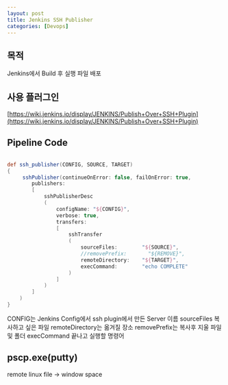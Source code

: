 ```yaml
---
layout: post
title: Jenkins SSH Publisher
categories: [Devops]
---
```


## 목적

Jenkins에서 Build 후 실행 파일 배포

## 사용 플러그인

[https://wiki.jenkins.io/display/JENKINS/Publish+Over+SSH+Plugin](https://wiki.jenkins.io/display/JENKINS/Publish+Over+SSH+Plugin)

## Pipeline Code

```Groovy

def ssh_publisher(CONFIG, SOURCE, TARGET)
{
     sshPublisher(continueOnError: false, failOnError: true,
        publishers:
        [
            sshPublisherDesc
            (
                configName: "${CONFIG}",
                verbose: true,
                transfers:
                [
                    sshTransfer
                    (
                        sourceFiles:        "${SOURCE}",
                        //removePrefix:       "${REMOVE}",
                        remoteDirectory:    "${TARGET}",
                        execCommand:        "echo COMPLETE"
                    )
                ]
            )
        ]
    )
}

```

CONFIG는 Jenkins Config에서 ssh plugin에서 만든 Server 이름
sourceFiles 복사하고 싶은 파일
remoteDirectory는 옮겨질 장소
removePrefix는 복사후 지울 파일 및 폴더
execCommand 끝나고 실행할 명령어


## pscp.exe(putty)
remote linux file -> window space